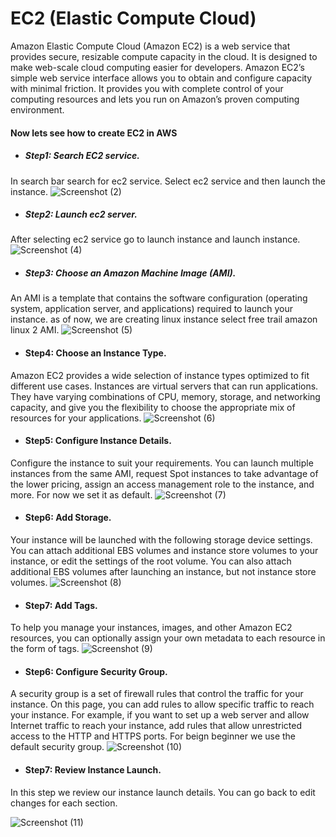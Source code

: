# EC2 (Elastic Compute Cloud)

Amazon Elastic Compute Cloud (Amazon EC2) is a web service that provides secure, resizable compute capacity in the cloud. It is designed to make web-scale cloud computing easier for developers. Amazon EC2’s simple web service interface allows you to obtain and configure capacity with minimal friction. It provides you with complete control of your computing resources and lets you run on Amazon’s proven computing environment.

#### Now lets see how to create EC2 in AWS
* ##### Step1: Search EC2 service.
In search bar search for ec2 service. Select ec2 service and then launch the instance.
![Screenshot (2)](https://user-images.githubusercontent.com/37652192/81003732-f6686080-8e68-11ea-896c-a6001229b4b8.png)


* ##### Step2: Launch ec2 server.
After selecting ec2 service go to launch instance and launch instance.
![Screenshot (4)](https://user-images.githubusercontent.com/37652192/81003842-1f88f100-8e69-11ea-9174-f160cece1cee.png)



* ##### Step3: Choose an Amazon Machine Image (AMI).
An AMI is a template that contains the software configuration (operating system, application server, and applications) required to launch your instance. as of now, we are creating linux instance select free trail amazon linux 2 AMI.
![Screenshot (5)](https://user-images.githubusercontent.com/37652192/81003869-2879c280-8e69-11ea-95eb-fe96b8ff2d9d.png)


* #### Step4: Choose an Instance Type.
Amazon EC2 provides a wide selection of instance types optimized to fit different use cases. Instances are virtual servers that can run applications. They have varying combinations of CPU, memory, storage, and networking capacity, and give you the flexibility to choose the appropriate mix of resources for your applications.
![Screenshot (6)](https://user-images.githubusercontent.com/37652192/81003874-2adc1c80-8e69-11ea-9ca2-406c3a06208d.png)


* #### Step5: Configure Instance Details.
Configure the instance to suit your requirements. You can launch multiple instances from the same AMI, request Spot instances to take advantage of the lower pricing, assign an access management role to the instance, and more. For now we set it as default.
![Screenshot (7)](https://user-images.githubusercontent.com/37652192/81003875-2ca5e000-8e69-11ea-9cee-9d6eda49549a.png)

* #### Step6: Add Storage.
Your instance will be launched with the following storage device settings. You can attach additional EBS volumes and instance store volumes to your instance, or edit the settings of the root volume. You can also attach additional EBS volumes after launching an instance, but not instance store volumes.
![Screenshot (8)](https://user-images.githubusercontent.com/37652192/81003881-2d3e7680-8e69-11ea-9a17-06af8beea587.png)


* #### Step7: Add Tags.
To help you manage your instances, images, and other Amazon EC2 resources, you can optionally assign your own metadata to each resource in the form of tags.
![Screenshot (9)](https://user-images.githubusercontent.com/37652192/81003888-2e6fa380-8e69-11ea-8980-d6b4cfa16458.png)

* #### Step6: Configure Security Group.
A security group is a set of firewall rules that control the traffic for your instance. On this page, you can add rules to allow specific traffic to reach your instance. For example, if you want to set up a web server and allow Internet traffic to reach your instance, add rules that allow unrestricted access to the HTTP and HTTPS ports. For beign beginner we use the default security group.
![Screenshot (10)](https://user-images.githubusercontent.com/37652192/81003890-2fa0d080-8e69-11ea-841b-1323860ccf56.png)

* #### Step7: Review Instance Launch.
In this step we review our instance launch details. You can go back to edit changes for each section.

![Screenshot (11)](https://user-images.githubusercontent.com/37652192/81003894-30396700-8e69-11ea-9cc7-3fb4530345b8.png)



